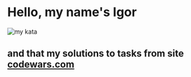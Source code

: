 # Hello, my name's Igor 
![my kata](https://www.codewars.com/users/traverpirog/badges/large)

## and that my solutions to tasks from site [codewars.com](https://codewars.com)